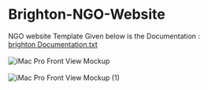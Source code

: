 # Brighton-NGO-Website
NGO website Template
Given below is the Documentation :<br>
[brighton Documentation.txt](https://github.com/Krishnarani17/Brighton-NGO-Website/files/14988283/brighton.Documentation.txt)
<br><br>
![iMac Pro Front View Mockup](https://github.com/Krishnarani17/Brighton-NGO-Website/assets/131271487/1144e6cd-76c2-4978-a31b-e19e4148dca2)
<br><br>
![iMac Pro Front View Mockup (1)](https://github.com/Krishnarani17/Brighton-NGO-Website/assets/131271487/03c48bb7-dbdb-4d90-9c52-a54f1fb36612)
